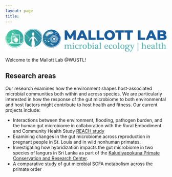 ```yaml
---
layout: page
title: 
---
```

<img src="/images/HorizontalColorGradient.png" alt="Mallott Lab logo">

Welcome to the Mallott Lab @WUSTL! 

## Research areas

Our research examines how the environment shapes host-associated microbial communities both within and across species. We are particularly interested in how the response of the gut microbiome to both environmental and host factors might contribute to host health and fitness. Our current projects include:

* Interactions between the environment, flooding, pathogen burden, and the human gut microbiome in collaboration with the Rural Embodiment and Community Health Study [REACH study](https://reachresearch.org)
* Examining changes in the gut microbiome across reproduction in pregnant people in St. Louis and in wild nonhuman primates.
* Investigating how hybridization impacts the gut microbiome in two species of langurs in Sri Lanka as part of the [Kaludiyapokuna Primate Conservation and Research Center](https://kpcrc.org/). 
* A comparative study of gut microbial SCFA metabolism across the primate order
